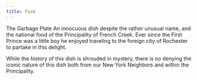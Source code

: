 ```yaml
---
title: Food
---
```


The Garbage Plate
An innocuous dish despite the rather unusual name, and the national food of the Principality of French Creek. Ever since the First Prince was a little boy he enjoyed traveling to the foreign city of Rochester to partake in this delight.

 

While the history of this dish is shrouded in mystery, there is no denying the iconic nature of this dish both from our New York Neighbors and within the Principality.